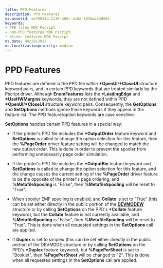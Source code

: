 ```yaml
---
title: PPD Features
description: PPD Features
ms.assetid: ee78031a-2138-4d0c-ac8a-5328aa54d904
keywords:
- PPD files WDK Pscript
- non-PPD features WDK Pscript
- driver features WDK Pscript
ms.date: 04/20/2017
ms.localizationpriority: medium
---
```


# PPD Features





PPD features are defined in the PPD file within **\*OpenUI**/**\*CloseUI** structure keyword pairs, and in certain PPD keywords that are treated similarly by the Pscript driver. Although **EnumFeatures** lists the **\*LeadingEdge** and **\*UseHWMargins** keywords, they are not defined within PPD **\*OpenUI**/**\*CloseUI** structure keyword pairs. Consequently, the **GetOptions** and **SetOptions** methods ignore these keywords if they appear in the feature list. The PPD feature/option keywords are case sensitive.

**SetOptions** handles certain PPD features in a special way:

-   If the printer's PPD file includes the **\*OutputOrder** feature keyword and **SetOptions** is called to change the option selection for this feature, then the **%PageOrder** driver feature setting will be changed to match the new output order. This is done in order to prevent the spooler from performing unnecessary page order simulation.

-   If the printer's PPD file includes the **\*OutputBin** feature keyword and **SetOptions** is called to change the option selection for this feature, and the change causes the current setting of the **%PageOrder** driver feature to be the opposite of the printer's page ordering, and **%MetafileSpooling** is "False", then **%MetafileSpooling** will be reset to "True".

-   When spooler EMF spooling is enabled, and **Collate** is set to "True" (this can be set either directly in the public portion of the [**DEVMODEW**](https://docs.microsoft.com/windows/desktop/api/wingdi/ns-wingdi-_devicemodew) structure or by calling **SetOptions** on the PPD's **\*Collate** feature keyword), but the **Collate** feature is not currently available, and **%MetafileSpooling** is "False", then **%MetafileSpooling** will be reset to "True". This is done when all requested settings in the **SetOptions** call are applied.

-   If **Duplex** is set to simplex (this can be set either directly in the public portion of the DEVMODE structure or by calling **SetOptions** on the PPD's **\*Duplex** feature keyword), but **%PagePerSheet** is set to "Booklet", then **%PagePerSheet** will be changed to "2". This is done when all requested settings in the **SetOptions** call are applied.

 

 





